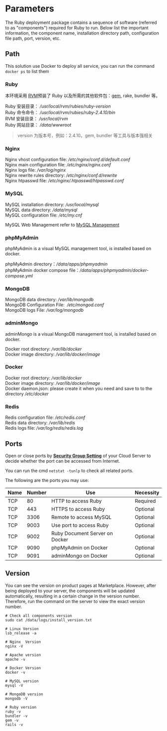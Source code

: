 # Parameters

The Ruby deployment package contains a sequence of software (referred to as "components") required for Ruby to run. Below list the important information, the component name, installation directory path, configuration file path, port, version, etc.

## Path

This solution use Docker to deploy all service, you can run the command `docker ps` to list them  

### Ruby

本环境采用 [RVM](https://rvm.io/)预装了 Ruby 以及所需的其他软件包：[gem](https://rubygems.org/), rake, bundler 等。  

Ruby 安装目录： */usr/local/rvm/rubies/ruby-version*  
Ruby 命令命令： */usr/local/rvm/rubies/ruby-2.4.10/bin*  
RVM 安装目录： */usr/local/rvm*  
Ruby 网站目录： */data/wwwroot*  

> version 为版本号，例如：2.4.10。gem, bundler 等工具与版本强相关

### Nginx

Nginx vhost configuration file: */etc/nginx/conf.d/default.conf*    
Nginx main configuration file: */etc/nginx/nginx.conf*   
Nginx logs file: */var/log/nginx*  
Nginx rewrite rules directory: */etc/nginx/conf.d/rewrite*  
Nginx htpasswd file: */etc/nginx/.htpasswd/htpasswd.conf*  

### MySQL

MySQL installation directory: */usr/local/mysql*  
MySQL data directory: */data/mysql*  
MySQL configuration file: */etc/my.cnf*    

MySQL Web Management refer to [MySQL Management](/admin-mysql.md)

###  phpMyAdmin

phpMyAdmin is a visual MySQL management tool, is installed based on docker.  

phpMyAdmin directory：*/data/apps/phpmyadmin*  
phpMyAdmin docker compose file：*/data/apps/phpmyadmin/docker-compose.yml*  

### MongoDB

MongoDB data directory: */var/lib/mongodb*  
MongoDB Configuration File:  */etc/mongod.conf*  
MongoDB logs File:  */var/log/mongodb*  

### adminMongo

adminMongo is a visual MongoDB management tool, is installed based on docker.  

Docker root directory: */var/lib/docker*  
Docker image directory: */var/lib/docker/image*  

### Docker

Docker root directory: */var/lib/docker*  
Docker image directory: */var/lib/docker/image*   
Docker daemon.json: please create it when you need and save to to the directory */etc/docker*   

### Redis

Redis configuration file: */etc/redis.conf*  
Redis data directory: */var/lib/redis*  
Redis logs file: */var/log/redis/redis.log*

## Ports

Open or close ports by **[Security Group Setting](https://support.websoft9.com/docs/faq/tech-instance.html)** of your Cloud Server to decide whether the port can be accessed from Internet.  

You can run the cmd `netstat -tunlp` to check all related ports.  

The following are the ports you may use:

| Name | Number | Use |  Necessity |
| --- | --- | --- | --- |
| TCP | 80 | HTTP to access Ruby | Required |
| TCP | 443 | HTTPS to access Ruby | Optional |
| TCP | 3306 | Remote to access MySQL | Optional |
| TCP | 9003 | Use port to access Ruby | Optional |
| TCP | 9002 | Ruby Document Server on Docker | Optional |
| TCP | 9090 | phpMyAdmin on Docker | Optional |
| TCP | 9091 | adminMongo on Docker | Optional |

## Version

You can see the version on product pages at Marketplace. However, after being deployed to your server, the components will be updated automatically, resulting in a certain change in the version number. Therefore, run the command on the server to view the exact version number. 

```shell
# Check all components version
sudo cat /data/logs/install_version.txt

# Linux Version
lsb_release -a

# Nginx  Version
nginx -V

# Apache version
apache -v

# Docker Version
docker -v

# MySQL version
mysql -V

# MongoDB version
mongodb -V

# Ruby version
ruby -v
bundler -v
gem -v
rails -v
```